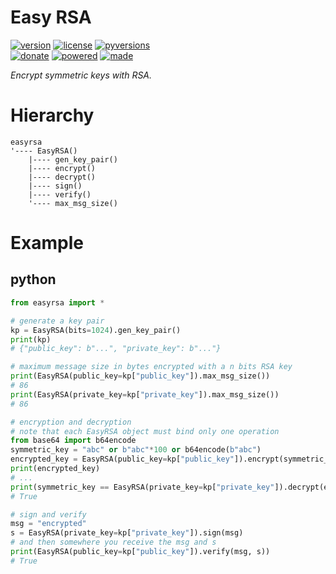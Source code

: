 # Easy RSA

<badges>[![version](https://img.shields.io/pypi/v/easyrsa.svg)](https://pypi.org/project/easyrsa/)
[![license](https://img.shields.io/pypi/l/easyrsa.svg)](https://pypi.org/project/easyrsa/)
[![pyversions](https://img.shields.io/pypi/pyversions/easyrsa.svg)](https://pypi.org/project/easyrsa/)  
[![donate](https://img.shields.io/badge/Donate-Paypal-0070ba.svg)](https://paypal.me/foxe6)
[![powered](https://img.shields.io/badge/Powered%20by-UTF8-red.svg)](https://paypal.me/foxe6)
[![made](https://img.shields.io/badge/Made%20with-PyCharm-red.svg)](https://paypal.me/foxe6)
</badges>

<i>Encrypt symmetric keys with RSA.</i>

# Hierarchy

```
easyrsa
'---- EasyRSA()
    |---- gen_key_pair()
    |---- encrypt()
    |---- decrypt()
    |---- sign()
    |---- verify()
    '---- max_msg_size()
```

# Example

## python
```python
from easyrsa import *

# generate a key pair
kp = EasyRSA(bits=1024).gen_key_pair()
print(kp)
# {"public_key": b"...", "private_key": b"..."}

# maximum message size in bytes encrypted with a n bits RSA key
print(EasyRSA(public_key=kp["public_key"]).max_msg_size())
# 86
print(EasyRSA(private_key=kp["private_key"]).max_msg_size())
# 86

# encryption and decryption
# note that each EasyRSA object must bind only one operation
from base64 import b64encode
symmetric_key = "abc" or b"abc"*100 or b64encode(b"abc")
encrypted_key = EasyRSA(public_key=kp["public_key"]).encrypt(symmetric_key)
print(encrypted_key)
# ...
print(symmetric_key == EasyRSA(private_key=kp["private_key"]).decrypt(encrypted_key))
# True

# sign and verify
msg = "encrypted"
s = EasyRSA(private_key=kp["private_key"]).sign(msg)
# and then somewhere you receive the msg and s
print(EasyRSA(public_key=kp["public_key"]).verify(msg, s))
# True
```
